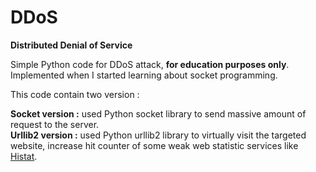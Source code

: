 # DDoS  
<b>Distributed Denial of Service</b>

Simple Python code for DDoS attack, <b>for education purposes only</b>. Implemented when I started learning about socket programming.  
  
This code contain two version :  
  
<b>Socket version :</b> used Python socket library to send massive amount of request to the server.  
<b>Urllib2 version :</b> used Python urllib2 library to virtually visit the targeted website, increase hit counter of some weak web statistic services like <a target="_blank" href=http://www.histats.com/>Histat</a>.  
